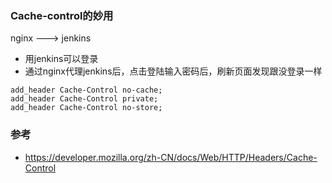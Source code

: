 
### Cache-control的妙用

nginx ---> jenkins
- 用jenkins可以登录
- 通过nginx代理jenkins后，点击登陆输入密码后，刷新页面发现跟没登录一样

```
add_header Cache-Control no-cache;
add_header Cache-Control private;
add_header Cache-Control no-store;
```






### 参考
- https://developer.mozilla.org/zh-CN/docs/Web/HTTP/Headers/Cache-Control

